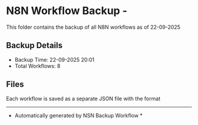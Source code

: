 # N8N Workflow Backup - 
This folder contains the backup of all N8N workflows as of 22-09-2025

## Backup Details
- Backup Time: 22-09-2025 20:01
- Total Workflows: 8

## Files
Each workflow is saved as a separate JSON file with the format

-----------
* Automatically generated by NSN Backup Workflow *